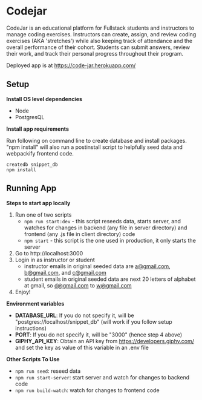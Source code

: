 # Codejar

CodeJar is an educational platform for Fullstack students and instructors to manage coding exercises. Instructors can create, assign, and review coding exercises (AKA 'stretches') while also keeping track of attendance and the overall performance of their cohort. Students can submit answers, review their work, and track their personal progress throughout their program.

Deployed app is at https://code-jar.herokuapp.com/

## Setup

**Install OS level dependencies**

- Node
- PostgresQL

**Install app requirements**

Run following on command line to create database and install packages. "npm install" will also run a postinstall script to helpfully seed data and
webpackify frontend code.

```
createdb snippet_db
npm install
```

## Running App

**Steps to start app locally**

1. Run one of two scripts
   - `npm run start:dev` - this script reseeds data, starts server, and watches for changes in backend (any file in server directory) and frontend (any .js file in client directory) code
   - `npm start` - this script is the one used in production, it only starts the server
2. Go to http://localhost:3000
3. Login in as instructor or student
   - instructor emails in original seeded data are a@gmail.com, b@gmail.com, and c@gmail.com
   - student emails in original seeded data are next 20 letters of alphabet at gmail, so d@gmail.com to w@gmail.com
4. Enjoy!

**Environment variables**

- **DATABASE_URL**: If you do not specify it, will be "postgres://localhost/snippet_db" (will work if you follow setup instructions)
- **PORT**: If you do not specify it, will be "3000" (hence step 4 above)
- **GIPHY_API_KEY**: Obtain an API key from https://developers.giphy.com/ and set the key as value of this variable in an .env file

**Other Scripts To Use**

- `npm run seed`: reseed data
- `npm run start-server`: start server and watch for changes to backend code
- `npm run build-watch`: watch for changes to frontend code
